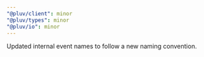 ```yaml
---
"@pluv/client": minor
"@pluv/types": minor
"@pluv/io": minor
---
```


Updated internal event names to follow a new naming convention.
